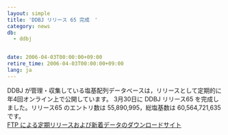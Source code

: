```yaml
---
layout: simple
title: 'DDBJ リリース 65 完成　'
category: news
db:
  - ddbj


date: 2006-04-03T00:00:00+09:00
retire_time: 2006-04-03T00:00:00+09:00
lang: ja
---
```


DDBJ が管理・収集している塩基配列データベースは，リリースとして定期的に年4回オンライン上で公開しています。 3月30日に DDBJ リリース65 を完成しました。リリース65 のエントリ数は 55,890,995，総塩基数は 60,564,721,635 です。<br><a href="/services/index.html">FTP による定期リリースおよび新着データのダウンロードサイト</a>
